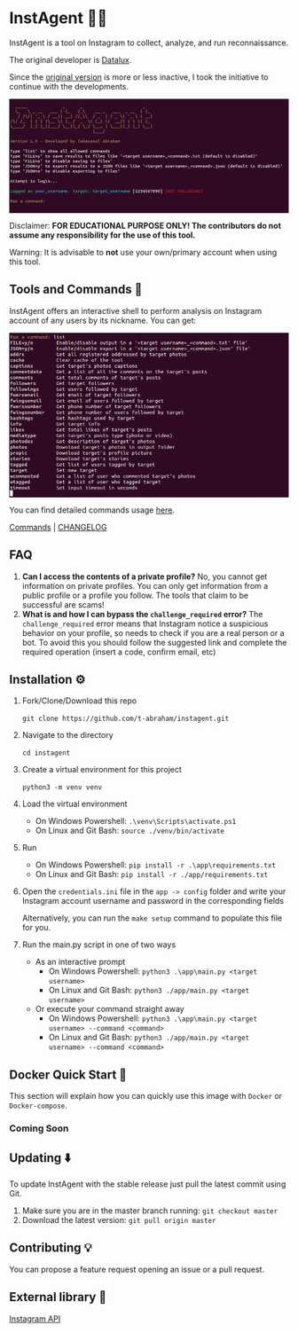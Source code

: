 # InstAgent 🔎📸

InstAgent is a tool on Instagram to collect, analyze, and run reconnaissance. 

The original developer is [Datalux](https://github.com/Datalux).

Since the [original version](https://github.com/Datalux/Osintgram) is more or less inactive, I took the initiative to continue with the developments.

<p align="center">
<img align="center" src=".img/carbon.png" width="900">
</p>

Disclaimer: **FOR EDUCATIONAL PURPOSE ONLY! The contributors do not assume any responsibility for the use of this tool.**

Warning: It is advisable to **not** use your own/primary account when using this tool.

## Tools and Commands 🧰

InstAgent offers an interactive shell to perform analysis on Instagram account of any users by its nickname. You can get:

<p align="center">
<img align="center" src=".img/commands.png" width="900">
</p>
<!---
```text
- addrs           Get all registered addressed by target photos
- captions        Get user's photos captions
- comments        Get total comments of target's posts
- followers       Get target followers
- followings      Get users followed by target
- fwersemail      Get email of target followers
- fwingsemail     Get email of users followed by target
- fwersnumber     Get phone number of target followers
- fwingsnumber    Get phone number of users followed by target
- hashtags        Get hashtags used by target
- info            Get target info
- likes           Get total likes of target's posts
- mediatype       Get user's posts type (photo or video)
- photodes        Get description of target's photos
- photos          Download user's photos in output folder
- propic          Download user's profile picture
- stories         Download user's stories  
- tagged          Get list of users tagged by target
- wcommented      Get a list of user who commented target's photos
- wtagged         Get a list of user who tagged target
```
--->

You can find detailed commands usage [here](doc/COMMANDS.md).

[Commands](doc/COMMANDS.md) |
[CHANGELOG](doc/CHANGELOG.md)

## FAQ
1. **Can I access the contents of a private profile?** No, you cannot get information on private profiles. You can only get information from a public profile or a profile you follow. The tools that claim to be successful are scams!
2. **What is and how I can bypass the `challenge_required` error?** The `challenge_required` error means that Instagram notice a suspicious behavior on your profile, so needs to check if you are a real person or a bot. To avoid this you should follow the suggested link and complete the required operation (insert a code, confirm email, etc)


## Installation ⚙️

1. Fork/Clone/Download this repo

    `git clone https://github.com/t-abraham/instagent.git`

2. Navigate to the directory

    `cd instagent`

3. Create a virtual environment for this project

    `python3 -m venv venv`

4. Load the virtual environment
   - On Windows Powershell: `.\venv\Scripts\activate.ps1`
   - On Linux and Git Bash: `source ./venv/bin/activate`
  
5. Run 
   - On Windows Powershell: `pip install -r .\app\requirements.txt`
   - On Linux and Git Bash: `pip install -r ./app/requirements.txt`

6. Open the `credentials.ini` file in the `app -> config` folder and write your Instagram account username and password in the corresponding fields
    
    Alternatively, you can run the `make setup` command to populate this file for you.

7. Run the main.py script in one of two ways

    * As an interactive prompt
       - On Windows Powershell: `python3 .\app\main.py <target username>`
       - On Linux and Git Bash: `python3 ./app/main.py <target username>`
    * Or execute your command straight away
       - On Windows Powershell: `python3 .\app\main.py <target username> --command <command>`
       - On Linux and Git Bash: `python3 ./app/main.py <target username> --command <command>`

## Docker Quick Start 🐳

This section will explain how you can quickly use this image with `Docker` or `Docker-compose`.

### Coming Soon
<!---
### Prerequisites

Before you can use either `Docker` or `Docker-compose`, please ensure you do have the following prerequisites met.

1. **Docker** installed - [link](https://docs.docker.com/get-docker/)
2. **Docker-composed** installed (if using Docker-compose) - [link](https://docs.docker.com/compose/install/)
3. **Credentials** configured - This can be done manually or by running the `make setup` command from the root of this repo

**Important**: Your container will fail if you do not do step #3 and configure your credentials

### Docker

If docker is installed you can build an image and run this as a container.

Build:

```bash
docker build -t instagent .
```

Run:

```bash
docker run --rm -it -v "./output:/home/app/output" InstAgent <target>
```

- The `<target>` is the Instagram account you wish to use as your target for recon.
- The required `-i` flag enables an interactive terminal to use commands within the container. [docs](https://docs.docker.com/engine/reference/commandline/run/#assign-name-and-allocate-pseudo-tty---name--it)
- The required `-v` flag mounts a volume between your local filesystem and the container to save to the `./output/` folder. [docs](https://docs.docker.com/engine/reference/commandline/run/#mount-volume--v---read-only)
- The optional `--rm` flag removes the container filesystem on completion to prevent cruft build-up. [docs](https://docs.docker.com/engine/reference/run/#clean-up---rm)
- The optional `-t` flag allocates a pseudo-TTY which allows colored output. [docs](https://docs.docker.com/engine/reference/run/#foreground)

### Using `docker-compose`

You can use the `docker-compose.yml` file this single command:

```bash
docker-compose run instagent <target>
```

Where `target` is the Instagram target for recon.

Alternatively you may run `docker-compose` with the `Makefile`:

`make run` - Builds and Runs with compose. Prompts for a `target` before running.

### Makefile (easy mode)

For ease of use with Docker-compose, a `Makefile` has been provided.

Here is a sample work flow to spin up a container and run `instagent` with just two commands!

1. `make setup`   - Sets up your Instagram credentials
2. `make run`     - Builds and Runs a InstAgent container and prompts for a target

Sample workflow for development:

1. `make setup`                 - Sets up your Instagram credentials
2. `make build-run-testing`     - Builds an Runs a container without invoking the `app/main.py` script. Useful for an `it` Docker session for development
3. `make cleanup-testing`       - Cleans up the testing container created from `build-run-testing`

## Development version 💻

To use the development version with the latest feature and fixes just switch to `development` branch using Git:

`git checkout development`

and update to last version using:

`git pull origin development`
--->

## Updating ⬇️

To update InstAgent with the stable release just pull the latest commit using Git.

1. Make sure you are in the master branch running: `git checkout master`
2. Download the latest version: `git pull origin master`


## Contributing 💡

You can propose a feature request opening an issue or a pull request.

## External library 🔗

[Instagram API](https://github.com/ping/instagram_private_api)
